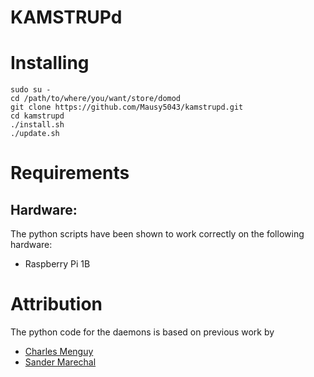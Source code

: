 # KAMSTRUPd


# Installing

```
sudo su -
cd /path/to/where/you/want/store/domod
git clone https://github.com/Mausy5043/kamstrupd.git
cd kamstrupd
./install.sh
./update.sh
```

# Requirements
## Hardware:
The python scripts have been shown to work correctly on the following hardware:
 - Raspberry Pi 1B

# Attribution
The python code for the daemons is based on previous work by
- [Charles Menguy](http://stackoverflow.com/questions/10217067/implementing-a-full-python-unix-style-daemon-process)
- [Sander Marechal](http://www.jejik.com/articles/2007/02/a_simple_unix_linux_daemon_in_python/)
